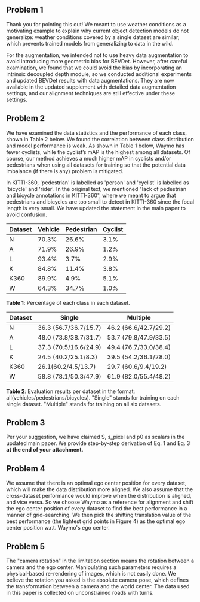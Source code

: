 ## Problem 1
Thank you for pointing this out! We meant to use weather conditions as a motivating example to explain why current object detection models do not generalize: weather conditions covered by a single dataset are similar, which prevents trained models from generalizing to data in the wild.

For the augmentation, we intended not to use heavy data augmentation to avoid introducing more geometric bias for BEVDet. However, after careful examination, we found that we could avoid the bias by incorporating an intrinsic decoupled depth module, so we conducted additional experiments and updated BEVDet results with data augmentations. They are now available in the updated supplement with detailed data augmentation settings, and our alignment techniques are still effective under these settings.

## Problem 2

We have examined the data statistics and the performance of each class, shown in Table 2 below. We found the correlation between class distribution and model performance is weak. As shown in Table 1 below, Waymo has fewer cyclists, while the cyclist’s mAP is the highest among all datasets. Of course, our method achieves a much higher mAP in cyclists and/or pedestrians when using all datasets for training so that the potential data imbalance (if there is any) problem is mitigated. 

In KITTI-360, 'pedestrian' is labelled as 'person' and 'cyclist' is labelled as 'bicycle' and 'rider'. In the original text, we mentioned "lack of pedestrian and bicycle annotations in KITTI-360", where we meant to argue that pedestrians and bicycles are too small to detect in KITTI-360 since the focal length is very small. We have updated the statement in the main paper to avoid confusion.  

| Dataset | Vehicle | Pedestrian | Cyclist |
|---------|---------|------------|---------|
| N       | 70.3\%  | 26.6\%     | 3.1\%   |
| A       | 71.9\%  | 26.9\%     | 1.2\%   |
| L       | 93.4\%  | 3.7\%      | 2.9\%   |
| K       | 84.8\%  | 11.4\%     | 3.8\%   |
| K360    | 89.9\%  | 4.9\%      | 5.1\%   |
| W       | 64.3\%  | 34.7\%     | 1.0\%   |

**Table 1**: Percentage of each class in each dataset.

| Dataset | Single                | Multiple              |
|---------|-----------------------|-----------------------|
| N       | 36.3 (56.7/36.7/15.7) | 46.2 (66.6/42.7/29.2) |
| A       | 48.0 (73.8/38.7/31.7) | 53.7 (79.8/47.9/33.5) |
| L       | 37.3 (70.5/16.6/24.9) | 49.4 (76.7/33.0/38.4) |
| K       | 24.5 (40.2/25.1/8.3)  | 39.5 (54.2/36.1/28.0) |
| K360    | 26.1(60.2/4.5/13.7)   | 29.7 (60.6/9.4/19.2)  |
| W       | 58.8 (78.1/50.3/47.9) | 61.9 (82.0/55.4/48.2) |

**Table 2**: Evaluation results per dataset in the format: all(vehicles/pedestrians/bicycles). "Single" stands for training on each single dataset. "Multiple" stands for training on all six datasets.

## Problem 3
Per your suggestion, we have claimed S, s_pixel and p0 as scalars in the updated main paper. We provide step-by-step derivation of Eq. 1 and Eq. 3 **at the end of your attachment.**

## Problem 4
We assume that there is an optimal ego center position for every dataset, which will make the data distribution more aligned. We also assume that the cross-dataset performance would improve when the distribution is aligned, and vice versa. So we choose Waymo as a reference for alignment and shift the ego center position of every dataset to find the best performance in a manner of grid-searching. We then pick the shifting translation value of the best performance (the lightest grid points in Figure 4) as the optimal ego center position w.r.t. Waymo's ego center.

## Problem 5

The "camera rotation" in the limitation section means the rotation between a camera and the ego center. Manipulating such parameters requires a physical-based re-rendering of images, which is not easily done. We believe the rotation you asked is the absolute camera pose, which defines the transformation between a camera and the world center. The data used in this paper is collected on unconstrained roads with turns. 